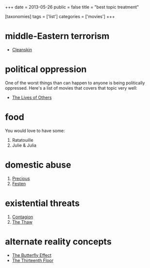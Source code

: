 +++
date = 2013-05-26
public = false
title = "best topic treatment"

[taxonomies]
tags = ['list']
categories = ['movies']
+++

middle-Eastern terrorism
========================

-   [Cleanskin]

political oppression
====================

One of the worst things than can happen to anyone is being politically
oppressed. Here's a list of movies that covers that topic very well:

-   [The Lives of Others]

food
====

You would love to have some:

1.  Ratatouille
2.  Julie & Julia

domestic abuse
==============

1.  [Precious]
2.  [Festen]

existential threats
===================

1.  [Contagion]
2.  [The Thaw]

alternate reality concepts
==========================

-   [The Butterfly Effect]
-   [The Thirteenth Floor]

  [Cleanskin]: http://tshepang.net/cleanskin-2012
  [The Lives of Others]: http://tshepang.net/the-lives-of-others-2006
  [Precious]: http://tshepang.net/precious-2009
  [Festen]: http://tshepang.net/festen-1998
  [Contagion]: http://tshepang.net/contagion-2011
  [The Thaw]: http://tshepang.net/the-thaw-2009
  [The Butterfly Effect]: http://tshepang.net/the-butterfly-effect-2004
  [The Thirteenth Floor]: http://tshepang.net/the-thirteenth-floor-1999
